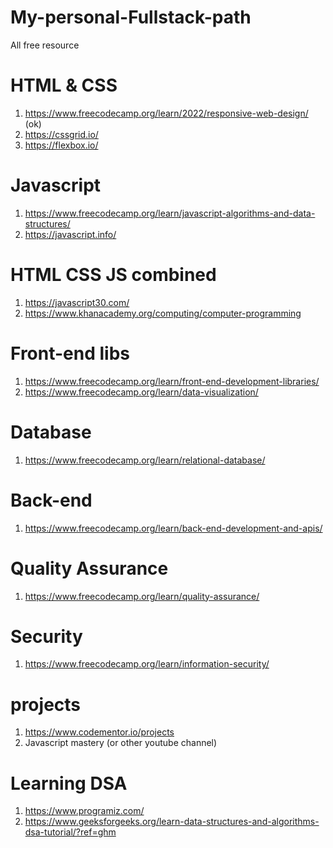 # My-personal-Fullstack-path
All free resource

# HTML & CSS
1. https://www.freecodecamp.org/learn/2022/responsive-web-design/ (ok)
2. https://cssgrid.io/
3. https://flexbox.io/

# Javascript
1. https://www.freecodecamp.org/learn/javascript-algorithms-and-data-structures/
2. https://javascript.info/

# HTML CSS JS combined
1. https://javascript30.com/
2. https://www.khanacademy.org/computing/computer-programming

# Front-end libs 
1. https://www.freecodecamp.org/learn/front-end-development-libraries/
2. https://www.freecodecamp.org/learn/data-visualization/

# Database
1. https://www.freecodecamp.org/learn/relational-database/

# Back-end
1. https://www.freecodecamp.org/learn/back-end-development-and-apis/

# Quality Assurance
1. https://www.freecodecamp.org/learn/quality-assurance/

# Security
1. https://www.freecodecamp.org/learn/information-security/

# projects
1. https://www.codementor.io/projects
1. Javascript mastery (or other youtube channel)

# Learning DSA
1. https://www.programiz.com/
2. https://www.geeksforgeeks.org/learn-data-structures-and-algorithms-dsa-tutorial/?ref=ghm
